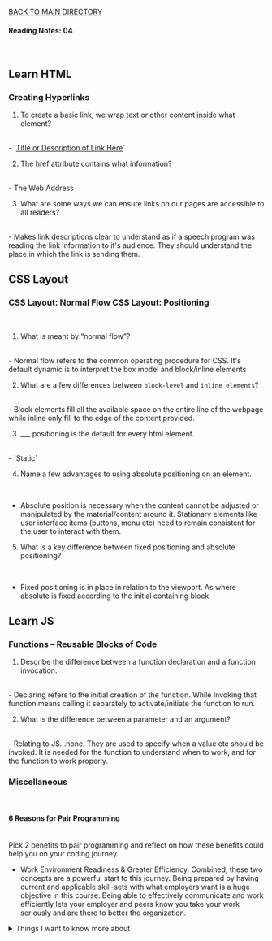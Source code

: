 [BACK TO MAIN DIRECTORY](../README.md)

#### Reading Notes: 04
<br>

## Learn HTML

### Creating Hyperlinks

1. To create a basic link, we wrap text or other content inside what element?
<br>
- `<a href="link info here">Title or Description of Link Here</a>`

2. The href attribute contains what information?
<br>
- The Web Address

3. What are some ways we can ensure links on our pages are accessible to all readers?
<br>
 - Makes link descriptions clear to understand as if a speech program was reading the link information to it's audience. They should understand the place in which the link is sending them.

## CSS Layout

### CSS Layout: Normal Flow CSS Layout: Positioning
<br>

1. What is meant by “normal flow”?
<br>
- Normal flow refers to the common operating procedure for CSS. It's default dynamic is to interpret the box model and block/inline elements

2. What are a few differences between `block-level` and `inline elements`?
<br>
- Block elements fill all the available space on the entire line of the webpage while inline only fill to the edge of the content provided.

3. ___ positioning is the default for every html element.
<br>
- `Static`

4. Name a few advantages to using absolute positioning on an element.
<br>

- Absolute position is necessary when the content cannot be adjusted or manipulated by the material/content around it. Stationary elements like user interface items (buttons, menu etc) need to remain consistent for the user to interact with them.

5. What is a key difference between fixed positioning and absolute positioning?
<br>

- Fixed positioning is in place in relation to the viewport. As where absolute is fixed according to the initial containing block


## Learn JS

### Functions – Reusable Blocks of Code

1. Describe the difference between a function declaration and a function invocation.
<br>
 - Declaring refers to the initial creation of the function. While Invoking that function means calling it separately to activate/initiate the function to run.

2. What is the difference between a parameter and an argument?
<br>
 - Relating to JS...none. They are used to specify when a value etc should be invoked. It is needed for the function to understand when to work, and for the function to work properly.


### Miscellaneous
<br>

#### 6 Reasons for Pair Programming
<br>
Pick 2 benefits to pair programming and reflect on how these benefits could help you on your coding journey.

- Work Environment Readiness & Greater Efficiency. Combined, these two concepts are a powerful start to this journey. Being prepared by having current and applicable skill-sets with what employers want is a huge objective in this course. Being able to effectively communicate and work efficiently lets your employer and peers know you take your work seriously and are there to better the organization.


<details>
<summary>Things I want to know more about</summary>

Begin writing here...
  
</details>